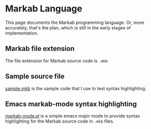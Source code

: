 <!-- Copyright (c) 2022 Sam Blenny -->
<!-- SPDX-License-Identifier: MIT -->

# Markab Language

This page documents the Markab programming language. Or, more accurately,
that's the plan, which is still in the early stages of implementation.


## Markab file extension

The file extension for Markab source code is `.mkb`


## Sample source file

[sample.mkb](sample.mkb) is the sample code that I use to test syntax
highlighting.


## Emacs markab-mode syntax highlighting

[markab-mode.el](markab-mode.el) is a simple emacs major mode to provide syntax
highlighting for the Markab source code in `.mkb` files.
